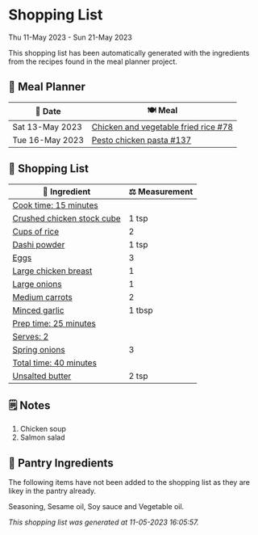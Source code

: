 # Shopping List

Thu 11-May 2023 - Sun 21-May 2023

This shopping list has been automatically generated with the ingredients from the recipes found in the meal planner project.

## 📅 Meal Planner

|📅 Date| 🍽️ Meal|
|----|----|
|Sat 13-May 2023|[Chicken and vegetable fried rice #78](https://github.com/jcallaghan/The-Cookbook/issues/78)|
|Tue 16-May 2023|[Pesto chicken pasta #137](https://github.com/jcallaghan/The-Cookbook/issues/137)|

## 🛒 Shopping List

| 🍌 Ingredient| ⚖️ Measurement|
|----------|-----------|
|[Cook time: 15 minutes](https://www.sainsburys.co.uk/gol-ui/SearchResults/Cook%20time:%2015%20minutes)||
|[Crushed chicken stock cube](https://www.sainsburys.co.uk/gol-ui/SearchResults/Crushed%20chicken%20stock%20cube)|1 tsp|
|[Cups of rice](https://www.sainsburys.co.uk/gol-ui/SearchResults/Cups%20of%20rice)|2|
|[Dashi powder](https://www.sainsburys.co.uk/gol-ui/SearchResults/Dashi%20powder)|1 tsp|
|[Eggs](https://www.sainsburys.co.uk/gol-ui/SearchResults/Eggs)|3|
|[Large chicken breast](https://www.sainsburys.co.uk/gol-ui/SearchResults/Large%20chicken%20breast)|1|
|[Large onions](https://www.sainsburys.co.uk/gol-ui/SearchResults/Large%20onions)|1|
|[Medium carrots](https://www.sainsburys.co.uk/gol-ui/SearchResults/Medium%20carrots)|2|
|[Minced garlic](https://www.sainsburys.co.uk/gol-ui/SearchResults/Minced%20garlic)|1 tbsp|
|[Prep time: 25 minutes](https://www.sainsburys.co.uk/gol-ui/SearchResults/Prep%20time:%2025%20minutes)||
|[Serves: 2](https://www.sainsburys.co.uk/gol-ui/SearchResults/Serves:%202)||
|[Spring onions](https://www.sainsburys.co.uk/gol-ui/SearchResults/Spring%20onions)|3|
|[Total time: 40 minutes](https://www.sainsburys.co.uk/gol-ui/SearchResults/Total%20time:%2040%20minutes)||
|[Unsalted butter](https://www.sainsburys.co.uk/gol-ui/SearchResults/Unsalted%20butter)|2 tsp|

## 🗒️ Notes

1. Chicken soup
1. Salmon salad

## 🏪 Pantry Ingredients

The following items have not been added to the shopping list as they are likey in the pantry already.

Seasoning, Sesame oil, Soy sauce and Vegetable oil.


_This shopping list was generated at 11-05-2023 16:05:57._